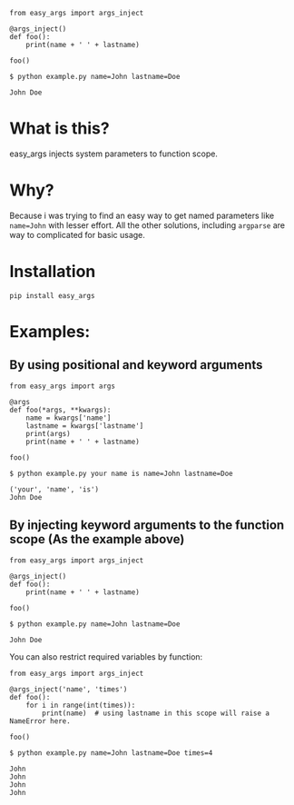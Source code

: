 ```
from easy_args import args_inject

@args_inject()
def foo():
    print(name + ' ' + lastname)

foo()
```

```
$ python example.py name=John lastname=Doe

John Doe
```

# What is this?
easy_args injects system parameters to function scope.

# Why?
Because i was trying to find an easy way to get named parameters like ```name=John``` with lesser effort. All the other solutions, including ```argparse``` are way to complicated for basic usage.

# Installation
```
pip install easy_args
```

# Examples:

## By using positional and keyword arguments

```
from easy_args import args

@args
def foo(*args, **kwargs):
    name = kwargs['name']
    lastname = kwargs['lastname']
    print(args)
    print(name + ' ' + lastname)

foo()
```

```
$ python example.py your name is name=John lastname=Doe

('your', 'name', 'is')
John Doe
```

## By injecting keyword arguments to the function scope (As the example above)

```
from easy_args import args_inject

@args_inject()
def foo():
    print(name + ' ' + lastname)

foo()
```

```
$ python example.py name=John lastname=Doe

John Doe
```

You can also restrict required variables by function:

```
from easy_args import args_inject

@args_inject('name', 'times')
def foo():
    for i in range(int(times)):
        print(name)  # using lastname in this scope will raise a NameError here.

foo()
```

```
$ python example.py name=John lastname=Doe times=4

John
John
John
John
```
